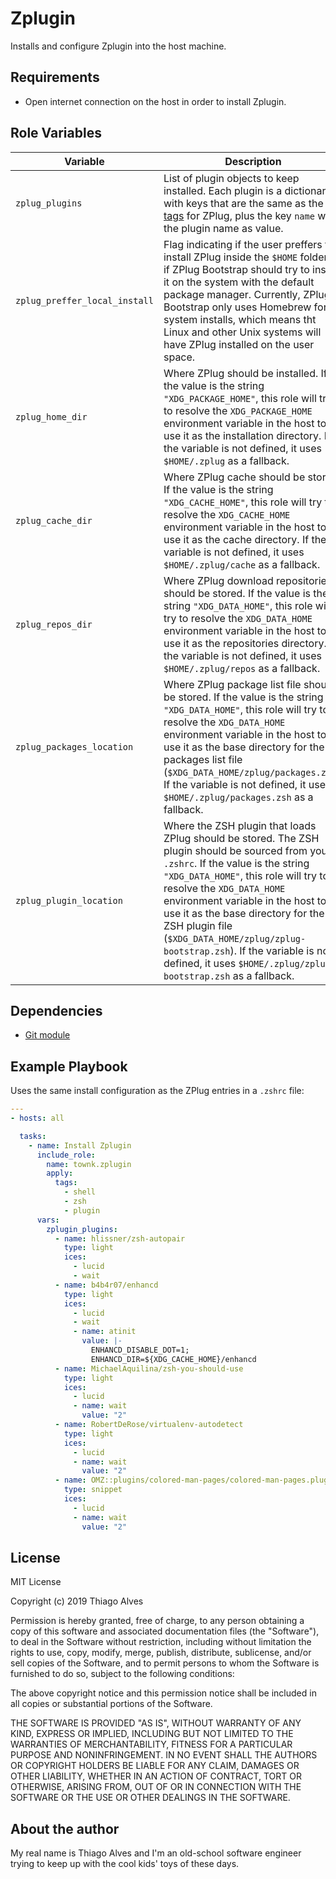 # Zplugin
Installs and configure Zplugin into the host machine.

## Requirements
- Open internet connection on the host in order to install Zplugin.

## Role Variables
| Variable                      | Description                                                                                                                                                                                                                                                                                                                                                                                                                                   | Default value      |
| ----------------------------- | --------------------------------------------------------------------------------------------------------------------------------------------------------------------------------------------------------------------------------------------------------------------------------------------------------------------------------------------------------------------------------------------------------------------------------------------- | ------------------ |
| `zplug_plugins`               | List of plugin objects to keep installed. Each plugin is a dictionary with keys that are the same as the [tags](https://github.com/zplug/zplug#3-tags-for-zplug) for ZPlug, plus the key `name` with the plugin name as value.                                                                                                                                                                                                                | `[]`               |
| `zplug_preffer_local_install` | Flag indicating if the user preffers to install ZPlug inside the `$HOME` folder, or if ZPlug Bootstrap should try to install it on the system with the default package manager. Currently, ZPlug Bootstrap only uses Homebrew for system installs, which means tht Linux and other Unix systems will have ZPlug installed on the user space.                                                                                                  | `no`               |
| `zplug_home_dir`              | Where ZPlug should be installed. If the value is the string `"XDG_PACKAGE_HOME"`, this role will try to resolve the `XDG_PACKAGE_HOME` environment variable in the host to use it as the installation directory. If the variable is not defined, it uses `$HOME/.zplug` as a fallback.                                                                                                                                                        | `XDG_PACKAGE_HOME` |
| `zplug_cache_dir`             | Where ZPlug cache should be stored. If the value is the string `"XDG_CACHE_HOME"`, this role will try to resolve the `XDG_CACHE_HOME` environment variable in the host to use it as the cache directory. If the variable is not defined, it uses `$HOME/.zplug/cache` as a fallback.                                                                                                                                                          | `XDG_CACHE_HOME`   |
| `zplug_repos_dir`             | Where ZPlug download repositories should be stored. If the value is the string `"XDG_DATA_HOME"`, this role will try to resolve the `XDG_DATA_HOME` environment variable in the host to use it as the repositories directory. If the variable is not defined, it uses `$HOME/.zplug/repos` as a fallback.                                                                                                                                     | `XDG_DATA_HOME`    |
| `zplug_packages_location`     | Where ZPlug package list file should be stored. If the value is the string `"XDG_DATA_HOME"`, this role will try to resolve the `XDG_DATA_HOME` environment variable in the host to use it as the base directory for the packages list file (`$XDG_DATA_HOME/zplug/packages.zsh`). If the variable is not defined, it uses `$HOME/.zplug/packages.zsh` as a fallback.                                                                         | `XDG_DATA_HOME`    |
| `zplug_plugin_location`       | Where the ZSH plugin that loads ZPlug should be stored. The ZSH plugin should be sourced from your `.zshrc`. If the value is the string `"XDG_DATA_HOME"`, this role will try to resolve the `XDG_DATA_HOME` environment variable in the host to use it as the base directory for the ZSH plugin file (`$XDG_DATA_HOME/zplug/zplug-bootstrap.zsh`). If the variable is not defined, it uses `$HOME/.zplug/zplug-bootstrap.zsh` as a fallback. | `XDG_DATA_HOME`    |

## Dependencies
- [Git module](https://docs.ansible.com/ansible/2.3/git_module.html)

## Example Playbook
Uses the same install configuration as the ZPlug entries in a `.zshrc` file:

```yaml
---
- hosts: all

  tasks:
    - name: Install Zplugin
      include_role:
        name: townk.zplugin
        apply:
          tags:
            - shell
            - zsh
            - plugin
      vars:
        zplugin_plugins:
          - name: hlissner/zsh-autopair
            type: light
            ices:
              - lucid
              - wait
          - name: b4b4r07/enhancd
            type: light
            ices:
              - lucid
              - wait
              - name: atinit
                value: |-
                  ENHANCD_DISABLE_DOT=1;
                  ENHANCD_DIR=${XDG_CACHE_HOME}/enhancd
          - name: MichaelAquilina/zsh-you-should-use
            type: light
            ices:
              - lucid
              - name: wait
                value: "2"
          - name: RobertDeRose/virtualenv-autodetect
            type: light
            ices:
              - lucid
              - name: wait
                value: "2"
          - name: OMZ::plugins/colored-man-pages/colored-man-pages.plugin.zsh
            type: snippet
            ices:
              - lucid
              - name: wait
                value: "2"
```     

## License
MIT License

Copyright (c) 2019 Thiago Alves

Permission is hereby granted, free of charge, to any person obtaining a copy
of this software and associated documentation files (the "Software"), to deal
in the Software without restriction, including without limitation the rights
to use, copy, modify, merge, publish, distribute, sublicense, and/or sell
copies of the Software, and to permit persons to whom the Software is
furnished to do so, subject to the following conditions:

The above copyright notice and this permission notice shall be included in all
copies or substantial portions of the Software.

THE SOFTWARE IS PROVIDED "AS IS", WITHOUT WARRANTY OF ANY KIND, EXPRESS OR
IMPLIED, INCLUDING BUT NOT LIMITED TO THE WARRANTIES OF MERCHANTABILITY,
FITNESS FOR A PARTICULAR PURPOSE AND NONINFRINGEMENT. IN NO EVENT SHALL THE
AUTHORS OR COPYRIGHT HOLDERS BE LIABLE FOR ANY CLAIM, DAMAGES OR OTHER
LIABILITY, WHETHER IN AN ACTION OF CONTRACT, TORT OR OTHERWISE, ARISING FROM,
OUT OF OR IN CONNECTION WITH THE SOFTWARE OR THE USE OR OTHER DEALINGS IN THE
SOFTWARE.

## About the author
My real name is Thiago Alves and I'm an old-school software engineer trying to
keep up with the cool kids' toys of these days.